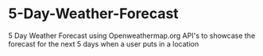 # 5-Day-Weather-Forecast
5 Day Weather Forecast using Openweathermap.org API's to showcase the forecast for the next 5 days when a user puts in a location

